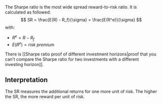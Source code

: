 The Sharpe ratio is the most wide spread reward-to-risk ratio. It is calculated as followed:
$$
SR = \frac{E(R) - R_f}{\sigma} = \frac{E(R^e)}{\sigma}
$$
with:
- $R^e = R - R_f$
- $E(R^e) = risk \: premium$

There is [[Sharpe ratio proof of different investment horizons|proof that you can't compare the Sharpe ratio for two investments with a different investing horizon]].
## Interpretation
The SR measures the additional returns for one more unit of risk. The higher the SR, the more reward per unit of risk.
